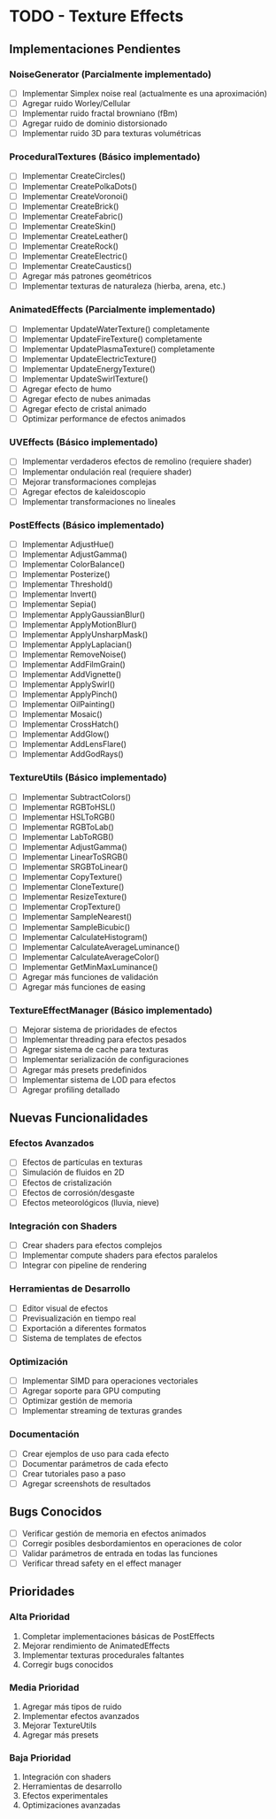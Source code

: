 # TODO - Texture Effects

## Implementaciones Pendientes

### NoiseGenerator (Parcialmente implementado)
- [ ] Implementar Simplex noise real (actualmente es una aproximación)
- [ ] Agregar ruido Worley/Cellular
- [ ] Implementar ruido fractal browniano (fBm)
- [ ] Agregar ruido de dominio distorsionado
- [ ] Implementar ruido 3D para texturas volumétricas

### ProceduralTextures (Básico implementado)
- [ ] Implementar CreateCircles()
- [ ] Implementar CreatePolkaDots()
- [ ] Implementar CreateVoronoi()
- [ ] Implementar CreateBrick()
- [ ] Implementar CreateFabric()
- [ ] Implementar CreateSkin()
- [ ] Implementar CreateLeather()
- [ ] Implementar CreateRock()
- [ ] Implementar CreateElectric()
- [ ] Implementar CreateCaustics()
- [ ] Agregar más patrones geométricos
- [ ] Implementar texturas de naturaleza (hierba, arena, etc.)

### AnimatedEffects (Parcialmente implementado)
- [ ] Implementar UpdateWaterTexture() completamente
- [ ] Implementar UpdateFireTexture() completamente
- [ ] Implementar UpdatePlasmaTexture() completamente
- [ ] Implementar UpdateElectricTexture()
- [ ] Implementar UpdateEnergyTexture()
- [ ] Implementar UpdateSwirlTexture()
- [ ] Agregar efecto de humo
- [ ] Agregar efecto de nubes animadas
- [ ] Agregar efecto de cristal animado
- [ ] Optimizar performance de efectos animados

### UVEffects (Básico implementado)
- [ ] Implementar verdaderos efectos de remolino (requiere shader)
- [ ] Implementar ondulación real (requiere shader)
- [ ] Mejorar transformaciones complejas
- [ ] Agregar efectos de kaleidoscopio
- [ ] Implementar transformaciones no lineales

### PostEffects (Básico implementado)
- [ ] Implementar AdjustHue()
- [ ] Implementar AdjustGamma()
- [ ] Implementar ColorBalance()
- [ ] Implementar Posterize()
- [ ] Implementar Threshold()
- [ ] Implementar Invert()
- [ ] Implementar Sepia()
- [ ] Implementar ApplyGaussianBlur()
- [ ] Implementar ApplyMotionBlur()
- [ ] Implementar ApplyUnsharpMask()
- [ ] Implementar ApplyLaplacian()
- [ ] Implementar RemoveNoise()
- [ ] Implementar AddFilmGrain()
- [ ] Implementar AddVignette()
- [ ] Implementar ApplySwirl()
- [ ] Implementar ApplyPinch()
- [ ] Implementar OilPainting()
- [ ] Implementar Mosaic()
- [ ] Implementar CrossHatch()
- [ ] Implementar AddGlow()
- [ ] Implementar AddLensFlare()
- [ ] Implementar AddGodRays()

### TextureUtils (Básico implementado)
- [ ] Implementar SubtractColors()
- [ ] Implementar RGBToHSL()
- [ ] Implementar HSLToRGB()
- [ ] Implementar RGBToLab()
- [ ] Implementar LabToRGB()
- [ ] Implementar AdjustGamma()
- [ ] Implementar LinearToSRGB()
- [ ] Implementar SRGBToLinear()
- [ ] Implementar CopyTexture()
- [ ] Implementar CloneTexture()
- [ ] Implementar ResizeTexture()
- [ ] Implementar CropTexture()
- [ ] Implementar SampleNearest()
- [ ] Implementar SampleBicubic()
- [ ] Implementar CalculateHistogram()
- [ ] Implementar CalculateAverageLuminance()
- [ ] Implementar CalculateAverageColor()
- [ ] Implementar GetMinMaxLuminance()
- [ ] Agregar más funciones de validación
- [ ] Agregar más funciones de easing

### TextureEffectManager (Básico implementado)
- [ ] Mejorar sistema de prioridades de efectos
- [ ] Implementar threading para efectos pesados
- [ ] Agregar sistema de cache para texturas
- [ ] Implementar serialización de configuraciones
- [ ] Agregar más presets predefinidos
- [ ] Implementar sistema de LOD para efectos
- [ ] Agregar profiling detallado

## Nuevas Funcionalidades

### Efectos Avanzados
- [ ] Efectos de partículas en texturas
- [ ] Simulación de fluidos en 2D
- [ ] Efectos de cristalización
- [ ] Efectos de corrosión/desgaste
- [ ] Efectos meteorológicos (lluvia, nieve)

### Integración con Shaders
- [ ] Crear shaders para efectos complejos
- [ ] Implementar compute shaders para efectos paralelos
- [ ] Integrar con pipeline de rendering

### Herramientas de Desarrollo
- [ ] Editor visual de efectos
- [ ] Previsualización en tiempo real
- [ ] Exportación a diferentes formatos
- [ ] Sistema de templates de efectos

### Optimización
- [ ] Implementar SIMD para operaciones vectoriales
- [ ] Agregar soporte para GPU computing
- [ ] Optimizar gestión de memoria
- [ ] Implementar streaming de texturas grandes

### Documentación
- [ ] Crear ejemplos de uso para cada efecto
- [ ] Documentar parámetros de cada efecto
- [ ] Crear tutoriales paso a paso
- [ ] Agregar screenshots de resultados

## Bugs Conocidos
- [ ] Verificar gestión de memoria en efectos animados
- [ ] Corregir posibles desbordamientos en operaciones de color
- [ ] Validar parámetros de entrada en todas las funciones
- [ ] Verificar thread safety en el effect manager

## Prioridades

### Alta Prioridad
1. Completar implementaciones básicas de PostEffects
2. Mejorar rendimiento de AnimatedEffects
3. Implementar texturas procedurales faltantes
4. Corregir bugs conocidos

### Media Prioridad
1. Agregar más tipos de ruido
2. Implementar efectos avanzados
3. Mejorar TextureUtils
4. Agregar más presets

### Baja Prioridad
1. Integración con shaders
2. Herramientas de desarrollo
3. Efectos experimentales
4. Optimizaciones avanzadas
